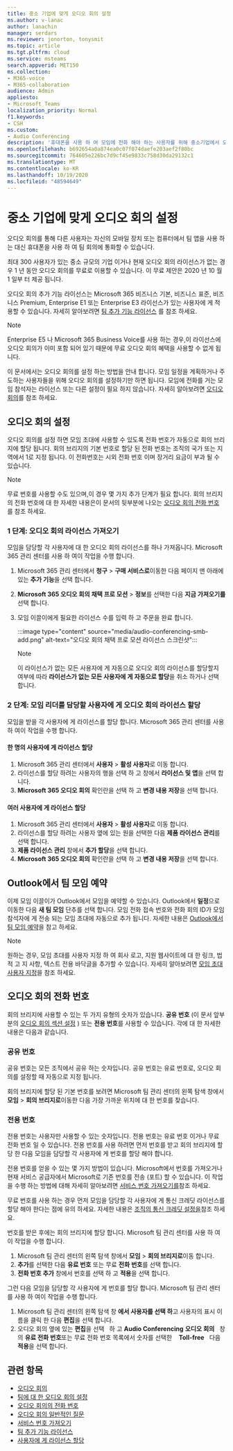 ```yaml
---
title: 중소 기업에 맞게 오디오 회의 설정
ms.author: v-lanac
author: lanachin
manager: serdars
ms.reviewer: jonorton, tonysmit
ms.topic: article
ms.tgt.pltfrm: cloud
ms.service: msteams
search.appverid: MET150
ms.collection:
- M365-voice
- M365-collaboration
audience: Admin
appliesto:
- Microsoft Teams
localization_priority: Normal
f1.keywords:
- CSH
ms.custom:
- Audio Conferencing
description: '휴대폰을 사용 하 여 모임에 전화 해야 하는 사용자를 위해 중소기업에서 오디오 회의를 설정 하는 방법을 알아봅니다. '
ms.openlocfilehash: b692654a0a874ea0c07f074daefe203aef2f80bc
ms.sourcegitcommit: 764605e226bc7d9cf45e9833c758d30da29132c1
ms.translationtype: MT
ms.contentlocale: ko-KR
ms.lasthandoff: 10/19/2020
ms.locfileid: "48594649"
---
```

# <a name="set-up-audio-conferencing-for-small-and-medium-businesses"></a>중소 기업에 맞게 오디오 회의 설정

오디오 회의를 통해 다른 사용자는 자신의 모바일 장치 또는 컴퓨터에서 팀 앱을 사용 하는 대신 휴대폰을 사용 하 여 팀 회의에 통화할 수 있습니다.  

최대 300 사용자가 있는 중소 규모의 기업 이거나 현재 오디오 회의 라이선스가 없는 경우 1 년 동안 오디오 회의를 무료로 이용할 수 있습니다. 이 무료 제안은 2020 년 10 월 1 일부 터 제공 됩니다.

오디오 회의 추가 기능 라이선스는 Microsoft 365 비즈니스 기본, 비즈니스 표준, 비즈니스 Premium, Enterprise E1 또는 Enterprise E3 라이선스가 있는 사용자에 게 적용할 수 있습니다. 자세히 알아보려면 [팀 추가 기능 라이선스](teams-add-on-licensing/microsoft-teams-add-on-licensing.md) 를 참조 하세요.

> [!NOTE]
> Enterprise E5 나 Microsoft 365 Business Voice를 사용 하는 경우,이 라이선스에 오디오 회의가 이미 포함 되어 있기 때문에 무료 오디오 회의 혜택을 사용할 수 없게 됩니다.

이 문서에서는 오디오 회의를 설정 하는 방법을 안내 합니다. 모임 일정을 계획하거나 주도하는 사용자들을 위해 오디오 회의를 설정하기만 하면 됩니다. 모임에 전화를 거는 모임 참석자는 라이선스 또는 다른 설정이 필요 하지 않습니다. 자세히 알아보려면 [오디오 회의](audio-conferencing-in-office-365.md)를 참조 하세요.

## <a name="set-up-audio-conferencing"></a>오디오 회의 설정

오디오 회의를 설정 하면 모임 초대에 사용할 수 있도록 전화 번호가 자동으로 회의 브리지에 할당 됩니다. 회의 브리지의 기본 번호로 할당 된 전화 번호는 조직의 국가 또는 지역에서 1로 지정 됩니다. 이 전화번호는 시외 전화 번호 이며 장거리 요금이 부과 될 수 있습니다.

> [!NOTE]
> 무료 번호를 사용할 수도 있으며,이 경우 몇 가지 추가 단계가 필요 합니다. 회의 브리지의 전화 번호에 대 한 자세한 내용은이 문서의 뒷부분에 나오는 [오디오 회의 전화 번호](#audio-conferencing-phone-numbers) 를 참조 하세요.

### <a name="step-1-get-audio-conferencing-licenses"></a>1 단계: 오디오 회의 라이선스 가져오기

모임을 담당할 각 사용자에 대 한 오디오 회의 라이선스를 하나 가져옵니다. Microsoft 365 관리 센터를 사용 하 여이 작업을 수행 합니다.

1. Microsoft 365 관리 센터에서 **청구**  >  **구매 서비스로**이동한 다음 페이지 맨 아래에 있는 **추가 기능**을 선택 합니다.
2. **Microsoft 365 오디오 회의 채택 프로 모션**  >  **정보**를 선택한 다음 **지금 가져오기를**선택 합니다.
3. 모임 이끌이에게 필요한 라이선스 수를 입력 하 고 주문을 완료 합니다.

    :::image type="content" source="media/audio-conferencing-smb-add.png" alt-text="오디오 회의 채택 프로 모션 라이선스 스크린샷":::

    > [!NOTE]
    > 이 라이선스가 없는 모든 사용자에 게 자동으로 오디오 회의 라이선스를 할당할지 여부에 따라 **라이선스가 없는 모든 사용자에 게 자동으로 할당**을 취소 하거나 선택 합니다.

### <a name="step-2-assign-an-audio-conferencing-license-to-users-who-lead-meetings"></a>2 단계: 모임 리더를 담당할 사용자에 게 오디오 회의 라이선스 할당

모임을 받을 각 사용자에 게 라이선스를 할당 합니다. Microsoft 365 관리 센터를 사용 하 여이 작업을 수행 합니다.

#### <a name="assign-a-license-to-one-user"></a>한 명의 사용자에 게 라이선스 할당

1. Microsoft 365 관리 센터에서 **사용자**  >  **활성 사용자**로 이동 합니다.  
2. 라이선스를 할당 하려는 사용자의 행을 선택 하 고 창에서 **라이선스 및 앱**을 선택 합니다.
3. **Microsoft 365 오디오 회의** 확인란을 선택 하 고 **변경 내용 저장**을 선택 합니다.

#### <a name="assign-a-license-to-multiple-users"></a>여러 사용자에 게 라이선스 할당

1. Microsoft 365 관리 센터에서 **사용자**  >  **활성 사용자**로 이동 합니다.  
2. 라이선스를 할당 하려는 사용자 옆에 있는 원을 선택한 다음 **제품 라이선스 관리**를 선택 합니다.
3. **제품 라이선스 관리** 창에서 **추가 할당**을 선택 합니다.
4. **Microsoft 365 오디오 회의** 확인란을 선택 하 고 **변경 내용 저장**을 선택 합니다.  

## <a name="schedule-teams-meetings-in-outlook"></a>Outlook에서 팀 모임 예약

이제 모임 이끌이가 Outlook에서 모임을 예약할 수 있습니다. Outlook에서 **일정**으로 이동한 다음 **새 팀 모임** 단추를 선택 합니다. 모임 전화 접속 번호와 전화 회의 ID가 모임 참석자에 게 전송 되는 모임 초대에 자동으로 추가 됩니다. 자세한 내용은 [Outlook에서 팀 모임 예약](https://support.microsoft.com/office/schedule-a-teams-meeting-from-outlook-883cc15c-580f-441a-92ea-0992c00a9b0f)을 참고 하세요.

> [!NOTE]
> 원하는 경우, 모임 초대를 사용자 지정 하 여 회사 로고, 지원 웹사이트에 대 한 링크, 법적 고 지 사항, 텍스트 전용 바닥글을 추가할 수 있습니다. 자세히 알아보려면 [모임 초대 사용자 지정](meeting-settings-in-teams.md#customize-meeting-invitations)을 참조 하세요.

## <a name="audio-conferencing-phone-numbers"></a>오디오 회의 전화 번호

회의 브리지에 사용할 수 있는 두 가지 유형의 숫자가 있습니다. **공유 번호** (이 문서 앞부분의 [오디오 회의 섹션 설정](#set-up-audio-conferencing) ) 또는 **전용 번호**를 사용할 수 있습니다. 각에 대 한 자세한 내용은 다음과 같습니다.

### <a name="shared-numbers"></a>공유 번호

공유 번호는 모든 조직에서 공유 하는 숫자입니다. 공유 번호는 유료 번호로, 오디오 회의를 설정할 때 자동으로 지정 됩니다.

회의 브리지에 할당 된 기본 번호를 보려면 Microsoft 팀 관리 센터의 왼쪽 탐색 창에서 **모임**  >  **회의 브리지로**이동한 다음 가장 가까운 위치에 대 한 번호를 찾습니다.

### <a name="dedicated-numbers"></a>전용 번호

전용 번호는 사용자만 사용할 수 있는 숫자입니다. 전용 번호는 유료 번호 이거나 무료 전화 번호 일 수 있습니다. 전용 번호를 사용 하려면 먼저 번호를 받고 회의 브리지에 할당 한 다음 모임을 담당할 각 사용자에 게 번호를 할당 해야 합니다.

전용 번호를 얻을 수 있는 몇 가지 방법이 있습니다. Microsoft에서 번호를 가져오거나 현재 서비스 공급자에서 Microsoft로 기존 번호를 전송 (포트) 할 수 있습니다. 이 작업을 수행 하는 방법에 대해 자세히 알아보려면 [서비스 번호 가져오기를](getting-service-phone-numbers.md)참조 하세요.

무료 번호를 사용 하는 경우 먼저 모임을 담당할 각 사용자에 게 통신 크레딧 라이선스를 할당 해야 한다는 점에 유의 하세요. 자세한 내용은 [조직의 통신 크레딧 설정을](set-up-communications-credits-for-your-organization.md)참조 하세요.

번호를 받은 후에는 회의 브리지에 할당 합니다. Microsoft 팀 관리 센터를 사용 하 여이 작업을 수행 합니다.

1. Microsoft 팀 관리 센터의 왼쪽 탐색 창에서 **모임**  >  **회의 브리지로**이동 합니다.
2. **추가**를 선택한 다음 **유료 번호** 또는 무료 **전화 번호**를 선택 합니다.
3. **전화 번호 추가** 창에서 번호를 선택 하 고 **적용**을 선택 합니다.

그런 다음 모임을 담당할 각 사용자에 게 번호를 할당 합니다. Microsoft 팀 관리 센터를 사용 하 여이 작업을 수행 합니다.

1. Microsoft 팀 관리 센터의 왼쪽 탐색 창 **에서 사용자를 선택 하**고 사용자의 표시 이름을 클릭 한 다음 **편집**을 선택 합니다.
2. 오디오 회의 옆에 있는 **편집**을 선택   하 고 **Audio Conferencing** **오디오 회의**   창의 **유료 전화 번호**또는 무료 전화 번호 목록에서 숫자를 선택한    **Toll-free**   다음 **적용**을 선택 합니다.

## <a name="related-topics"></a>관련 항목

- [오디오 회의](audio-conferencing-in-office-365.md)
- [팀에 대 한 오디오 회의 설정](set-up-audio-conferencing-in-teams.md)
- [오디오 회의의 전화 번호](phone-numbers-for-audio-conferencing-in-teams.md)
- [오디오 회의 일반적인 질문](audio-conferencing-common-questions.md)
- [서비스 번호 가져오기](getting-service-phone-numbers.md)
- [팀 추가 기능 라이선스](teams-add-on-licensing/microsoft-teams-add-on-licensing.md)
- [사용자에 게 라이선스 할당](https://docs.microsoft.com/microsoft-365/admin/manage/assign-licenses-to-users)
